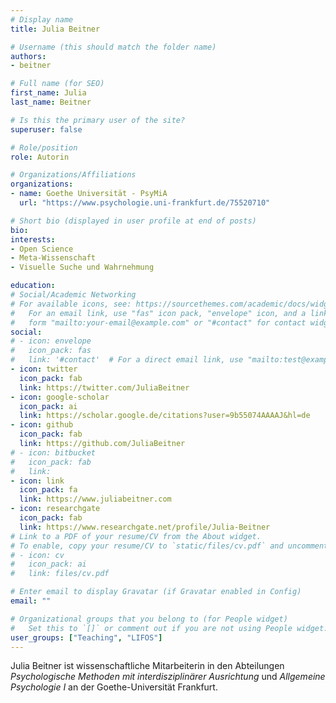 ```yaml
---
# Display name
title: Julia Beitner

# Username (this should match the folder name)
authors:
- beitner

# Full name (for SEO)
first_name: Julia
last_name: Beitner

# Is this the primary user of the site?
superuser: false

# Role/position
role: Autorin

# Organizations/Affiliations
organizations:
- name: Goethe Universität - PsyMiA
  url: "https://www.psychologie.uni-frankfurt.de/75520710"

# Short bio (displayed in user profile at end of posts)
bio:
interests:
- Open Science
- Meta-Wissenschaft
- Visuelle Suche und Wahrnehmung

education:
# Social/Academic Networking
# For available icons, see: https://sourcethemes.com/academic/docs/widgets/#icons
#   For an email link, use "fas" icon pack, "envelope" icon, and a link in the
#   form "mailto:your-email@example.com" or "#contact" for contact widget.
social:
# - icon: envelope
#   icon_pack: fas
#   link: '#contact'  # For a direct email link, use "mailto:test@example.org".
- icon: twitter
  icon_pack: fab
  link: https://twitter.com/JuliaBeitner
- icon: google-scholar
  icon_pack: ai
  link: https://scholar.google.de/citations?user=9b55074AAAAJ&hl=de
- icon: github
  icon_pack: fab
  link: https://github.com/JuliaBeitner
# - icon: bitbucket
#   icon_pack: fab
#   link:
- icon: link
  icon_pack: fa
  link: https://www.juliabeitner.com
- icon: researchgate
  icon_pack: fab
  link: https://www.researchgate.net/profile/Julia-Beitner
# Link to a PDF of your resume/CV from the About widget.
# To enable, copy your resume/CV to `static/files/cv.pdf` and uncomment the lines below.
# - icon: cv
#   icon_pack: ai
#   link: files/cv.pdf

# Enter email to display Gravatar (if Gravatar enabled in Config)
email: ""

# Organizational groups that you belong to (for People widget)
#   Set this to `[]` or comment out if you are not using People widget.
user_groups: ["Teaching", "LIFOS"]
---
```


Julia Beitner ist wissenschaftliche Mitarbeiterin in den Abteilungen _Psychologische Methoden mit interdisziplinärer Ausrichtung_ und _Allgemeine Psychologie I_ an der Goethe-Universität Frankfurt.

<!---
**Biografie**

- Studium der Psychologie, Bachelor an der Hochschule Fresenius Frankfurt und Research Master an der Universität von Amsterdam mit den Schwerpunkten Brain & Cognition (Major) und Psychological Research Methods (Minor) von 2012-2018
- Tutorin für Statistik im Bachelor (2014 - 2016), Mitarbeiterin im Methodenshop (2018), Dozentin im Seminar Allgemeine Psychologie I, ExPra (seit 2018) und Statistik Praktikum (seit 2022)
- Leitung der [Frankfurt Open Science Initiative](https://frankfurt-osi.netlify.app/) seit 2019
--->